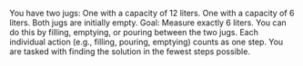 You have two jugs:
One with a capacity of 12 liters.
One with a capacity of 6 liters.
Both jugs are initially empty.
Goal: Measure exactly 6 liters. You can do this by filling, emptying, or pouring between the two jugs. Each individual action (e.g., filling, pouring, emptying) counts as one step.
You are tasked with finding the solution in the fewest steps possible.
